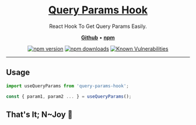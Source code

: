 <h1 align="center">
   <b>
        <a href="https://github.com/yshaish1/query-params-hook">Query Params Hook</a><br>
    </b>
</h1>

<p align="center">React Hook To Get Query Params Easily.</p>

<p align="center">
    <a href="https://github.com/yshaish1/query-params-hook"><b>Github</b></a> •
    <a href="https://www.npmjs.com/package/query-params-hook"><b>npm</b></a>
</p>

<div align="center">

[![npm version](https://img.shields.io/npm/v/query-params-hook.svg?style=flat-square)](https://www.npmjs.com/package/query-params-hook)
[![npm downloads](https://img.shields.io/npm/dm/query-params-hook.svg?style=flat-square)](https://npm-stat.com/charts.html?package=query-params-hook)
[![Known Vulnerabilities](https://snyk.io/test/npm/query-params-hook/badge.svg)](https://snyk.io/test/npm/query-params-hook)

</div>

---

## Usage

```jsx
import useQueryParams from 'query-params-hook';

const { param1, param2 ... } = useQueryParams();
```

## That's It; N~Joy 👻
